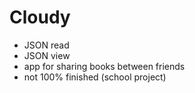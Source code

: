 # Cloudy

- JSON read
- JSON view
- app for sharing books between friends
- not 100% finished (school project)
